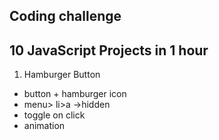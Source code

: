 ## Coding challenge

## 10 JavaScript Projects in 1 hour

1. Hamburger Button

- button + hamburger icon
- menu> li>a ->hidden
- toggle on click
- animation